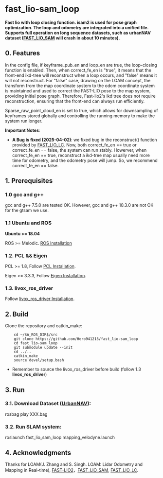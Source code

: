 # fast_lio-sam_loop
**Fast lio with loop closing function. isam2 is used for pose graph optimization. The loop and odometry are integrated into a unified file. Supports full operation on long sequence datasets, such as urbanNAV dataset ([FAST_LIO_SAM](https://github.com/kahowang/FAST_LIO_SAM) will crash in about 10 minutes).**

## 0. Features
In the config file, if keyframe_pub_en and loop_en are true, the loop-closing function is enabled. Then, when correct_fe_en is "true", it means that the front-end ikd-tree will reconstruct when a loop occurs, and "false" means it will not reconstruct. For "false" case, drawing on the LOAM concept, the transform from the map coordinate system to the odom coordinate system is maintained and used to correct the FAST-LIO pose to the map system, providing initial pose graph. Therefore, Fast-lio2's ikd tree does not require reconstruction, ensuring that the front-end can always run efficiently.

Sparse_raw_point_cloud_en is set to true, which allows for downsampling of keyframes stored globally and controlling the running memory to make the system run longer.

**Important Notes**: 
  - **A Bug is fixed (2025-04-02)**: we fixed bug in the reconstruct() function provided by [FAST_LIO_LC](https://github.com/yanliang-wang/FAST_LIO_LC). Now, both correct_fe_en == true or correct_fe_en == false,  the system can run stably. Howerver, when correct_fe_en == true, reconstruct a ikd-tree map usually need more time for odometry, and the odometry pose will jump. So, we recommend correct_fe_en == false.

## 1. Prerequisites
### 1.0 **gcc** and **g++**

gcc and g++ 7.5.0 are tested OK. However, gcc and g++ 10.3.0 are not OK for the gtsam we use.

### 1.1 **Ubuntu** and **ROS**
**Ubuntu >= 18.04**

ROS    >= Melodic. [ROS Installation](http://wiki.ros.org/ROS/Installation)

### 1.2. **PCL && Eigen**
PCL    >= 1.8,   Follow [PCL Installation](http://www.pointclouds.org/downloads/linux.html).

Eigen  >= 3.3.3, Follow [Eigen Installation](http://eigen.tuxfamily.org/index.php?title=Main_Page).

### 1.3. **livox_ros_driver**
Follow [livox_ros_driver Installation](https://github.com/Livox-SDK/livox_ros_driver).

## 2. Build

Clone the repository and catkin_make:

```
    cd ~/$A_ROS_DIR$/src
    git clone https://github.com/Hero941215/fast_lio-sam_loop
    cd fast_lio-sam_loop
    git submodule update --init
    cd ../..
    catkin_make
    source devel/setup.bash
```
- Remember to source the livox_ros_driver before build (follow 1.3 **livox_ros_driver**)

## 3. Run

### 3.1. Download Dataset ([UrbanNAV](https://github.com/IPNL-POLYU/UrbanNavDataset)): 

rosbag play XXX.bag

### 3.2. Run SLAM system: 

roslaunch fast_lio_sam_loop mapping_velodyne.launch

## 4. Acknowledgments

Thanks for LOAM(J. Zhang and S. Singh. LOAM: Lidar Odometry and Mapping in Real-time), [FAST-LIO2](https://github.com/hku-mars/FAST_LIO)，[FAST_LIO_SAM](https://github.com/kahowang/FAST_LIO_SAM), [FAST_LIO_LC](https://github.com/yanliang-wang/FAST_LIO_LC).
